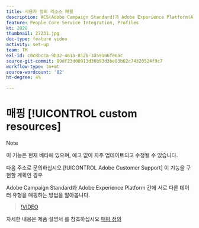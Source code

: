 ```yaml
---
title: 사용자 정의 리소스 매핑
description: ACS(Adobe Campaign Standard)과 Adobe Experience Platform(AEP) 간에 서로 다른 데이터 유형을 매핑하는 방법을 알아봅니다
feature: People Core Service Integration, Profiles
kt: 2828
thumbnail: 27231.jpg
doc-type: feature video
activity: set-up
team: TM
exl-id: c0c8bcca-9b32-461a-8126-3a59106fe6ac
source-git-commit: 89df23d00913d36b93d3be03b62c74320524f9c7
workflow-type: tm+mt
source-wordcount: '82'
ht-degree: 4%

---
```


# 매핑 [!UICONTROL custom resources]

>[!NOTE]
>
>이 기능은 현재 베타에 있으며, 예고 없이 자주 업데이트되고 수정될 수 있습니다.
>
>다음 주소로 문의하십시오 [!UICONTROL Adobe Customer Support] 이 기능을 구현할 계획인 경우

Adobe Campaign Standard과 Adobe Experience Platform 간에 서로 다른 데이터 유형을 매핑하는 방법을 알아봅니다.

>[!VIDEO](https://video.tv.adobe.com/v/27231?quality=12&learn=on)

자세한 내용은 제품 설명서 를 참조하십시오 [매핑 정의](https://experienceleague.adobe.com/docs/campaign-standard/using/integrating-with-adobe-cloud/adobe-experience-platform/data-connector/aep-mapping-definition.html)
